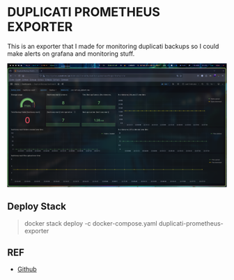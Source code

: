 # DUPLICATI PROMETHEUS EXPORTER
This is an exporter that I made for monitoring duplicati backups so I could make alerts on grafana and monitoring stuff.

![swagger](../../../../static/images/dashboard-duplicati-prom-exporter.png)

## Deploy Stack
> docker stack deploy -c docker-compose.yaml duplicati-prometheus-exporter

## REF
- [Github](https://github.com/AleixoLucas42/duplicati-promethes-exporter)